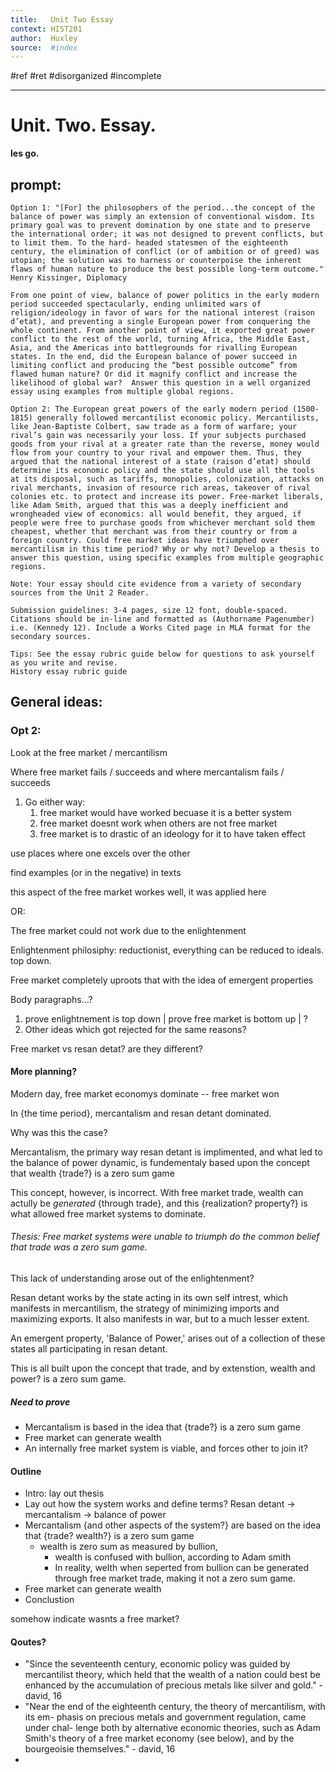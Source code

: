 ```yaml
---
title:   Unit Two Essay 
context: HIST201
author:  Huxley
source:  #index
---
```


#ref #ret #disorganized #incomplete

---





# Unit. Two. Essay. 
**les go.**



## prompt: 

```
Option 1: "[For] the philosophers of the period...the concept of the balance of power was simply an extension of conventional wisdom. Its primary goal was to prevent domination by one state and to preserve the international order; it was not designed to prevent conflicts, but to limit them. To the hard- headed statesmen of the eighteenth century, the elimination of conflict (or of ambition or of greed) was utopian; the solution was to harness or counterpoise the inherent flaws of human nature to produce the best possible long-term outcome." 
Henry Kissinger, Diplomacy 

From one point of view, balance of power politics in the early modern period succeeded spectacularly, ending unlimited wars of religion/ideology in favor of wars for the national interest (raison d’etat), and preventing a single European power from conquering the whole continent. From another point of view, it exported great power conflict to the rest of the world, turning Africa, the Middle East, Asia, and the Americas into battlegrounds for rivalling European states. In the end, did the European balance of power succeed in limiting conflict and producing the “best possible outcome” from flawed human nature? Or did it magnify conflict and increase the likelihood of global war?  Answer this question in a well organized essay using examples from multiple global regions.

Option 2: The European great powers of the early modern period (1500-1815) generally followed mercantilist economic policy. Mercantilists, like Jean-Baptiste Colbert, saw trade as a form of warfare; your rival’s gain was necessarily your loss. If your subjects purchased goods from your rival at a greater rate than the reverse, money would flow from your country to your rival and empower them. Thus, they argued that the national interest of a state (raison d’etat) should determine its economic policy and the state should use all the tools at its disposal, such as tariffs, monopolies, colonization, attacks on rival merchants, invasion of resource rich areas, takeover of rival colonies etc. to protect and increase its power. Free-market liberals, like Adam Smith, argued that this was a deeply inefficient and wrongheaded view of economics: all would benefit, they argued, if people were free to purchase goods from whichever merchant sold them cheapest, whether that merchant was from their country or from a foreign country. Could free market ideas have triumphed over mercantilism in this time period? Why or why not? Develop a thesis to answer this question, using specific examples from multiple geographic regions.

Note: Your essay should cite evidence from a variety of secondary sources from the Unit 2 Reader. 

Submission guidelines: 3-4 pages, size 12 font, double-spaced. Citations should be in-line and formatted as (Authorname Pagenumber) i.e. (Kennedy 12). Include a Works Cited page in MLA format for the secondary sources. 

Tips: See the essay rubric guide below for questions to ask yourself as you write and revise. 
History essay rubric guide
```








## General ideas:


### Opt 2: 

Look at the free market / mercantilism 

Where free market fails / succeeds and where mercantalism fails / succeeds

1. Go either way:
	1. free market would have worked becuase it is a better system 
	2. free market doesnt work when others are not free market 
	3. free market is to drastic of an ideology for it to have taken effect 



use places where one excels over the other 

find examples (or in the negative) in texts 

this aspect of the free market workes well, it was applied here


OR: 

The free market could not work due to the enlightenment 

Enlightenment philosiphy: reductionist, everything can be reduced to ideals. top down. 

Free market completely uproots that with the idea of emergent properties 

Body paragraphs...? 

1. prove enlightnement is top down | prove free market is bottom up | ? 
2. Other ideas which got rejected for the same reasons? 




Free market vs resan detat? are they different? 



#### More planning? 



Modern day, free market economys dominate -- free market won 

In {the time period}, mercantalism and resan detant dominated. 

Why was this the case? 

Mercantalism, the primary way resan detant is implimented, and what led to the balance of power dynamic, is fundementaly based upon the concept that wealth {trade?} is a zero sum game

This concept, however, is incorrect. With free market trade, wealth can actully be *generated* {through trade}, and this {realization? property?} is what allowed free market systems to dominate. 

###### Thesis: Free market systems were unable to triumph do the common belief that trade was a zero sum game. 

This lack of understanding arose out of the enlightenment? 


Resan detant works by the state acting in its own self intrest, which manifests in mercantilism, the strategy of minimizing imports and maximizing exports. It also manifests in war, but to a much lesser extent. 

An emergent property, 'Balance of Power,' arises out of a collection of these states all participating in resan detant.


This is all built upon the concept that trade, and by extenstion, wealth and power? is a zero sum game. 



##### Need to prove

- Mercantalism is based in the idea that {trade?} is a zero sum game 
- Free market can generate wealth 
- An internally free market system is viable, and forces other to join it? 


#### Outline

- Intro: lay out thesis
- Lay out how the system works and define terms? Resan detant -> mercantalism -> balance of power
- Mercantalism {and other aspects of the system?} are based on the idea that {trade? wealth?} is a zero sum game 
	- wealth is zero sum as measured by bullion, 
		- wealth is confused with bullion, according to Adam smith 
		- In reality, welth when seperted from bullion can be generated through free market trade, making it not a zero sum game. 
- Free market can generate wealth 
- Conclustion 

somehow indicate wasnts a free market? 

#### Qoutes? 

- "Since the seventeenth century, economic policy was guided by mercantilist theory, which held that the wealth of a nation could best be enhanced by the accumulation of precious metals like silver and gold." - david, 16 
- "Near the end of the eighteenth century, the theory of mercantilism, with its em- phasis on precious metals and government regulation, came under chal- lenge both by alternative economic theories, such as Adam Smith's theory of a free market economy (see below), and by the bourgeoisie themselves." - david, 16
- 







































